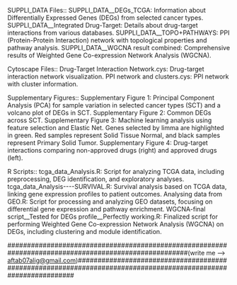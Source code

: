 SUPPLI_DATA Files::
SUPPLI_DATA__DEGs_TCGA: Information about Differentially Expressed Genes (DEGs) from selected cancer types.
SUPPLI_DATA__Integrated Drug-Target: Details about drug-target interactions from various databases.
SUPPLI_DATA__TOPO+PATHWAYS: PPI (Protein-Protein Interaction) network with topological properties and pathway analysis.
SUPPLI_DATA__WGCNA result combined: Comprehensive results of Weighted Gene Co-expression Network Analysis (WGCNA).

Cytoscape Files::
Drug-Target Interaction Network.cys: Drug-target interaction network visualization.
PPI network and clusters.cys: PPI network with cluster information.

Supplementary Figures::
Supplementary Figure 1: Principal Component Analysis (PCA) for sample variation in selected cancer types (SCT) and a volcano plot of DEGs in SCT.
Supplementary Figure 2: Common DEGs across SCT.
Supplementary Figure 3: Machine learning analysis using feature selection and Elastic Net. Genes selected by limma are highlighted in green. Red samples represent Solid Tissue Normal, and black samples represent Primary Solid Tumor.
Supplementary Figure 4: Drug-target interactions comparing non-approved drugs (right) and approved drugs (left).

R Scripts::
tcga_data_Analysis.R: Script for analyzing TCGA data, including preprocessing, DEG identification, and exploratory analyses.
tcga_data_Analysis----SURVIVAL.R: Survival analysis based on TCGA data, linking gene expression profiles to patient outcomes.
Analysing data from GEO.R: Script for processing and analyzing GEO datasets, focusing on differential gene expression and pathway enrichment.
WGCNA-final script__Tested for DEGs profile__Perfectly working.R: Finalized script for performing Weighted Gene Co-expression Network Analysis (WGCNA) on DEGs, including clustering and module identification.


######################################################################################################(write me --> aftab07alig@gmail.com)###############################################################################################################
